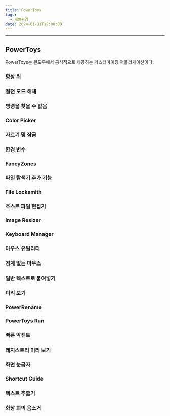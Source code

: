 ```yaml
---
title: PowerToys
tags:
  - 개발환경
date: 2024-01-31T12:00:00
---
```

---

## PowerToys

PowerToys는 윈도우에서 공식적으로 제공하는 커스터마이징 어플리케이션이다.

### 항상 위

### 절전 모드 해체

### 명령을 찾을 수 없음

### Color Picker

### 자르기 및 잠금

### 환경 변수

### FancyZones

### 파일 탐색기 추가 기능

### File Locksmith

### 호스트 파일 편집기

### Image Resizer

### Keyboard Manager

### 마우스 유틸리티

### 경계 없는 마우스

### 일반 텍스트로 붙여넣기

### 미리 보기

### PowerRename

### PowerToys Run

### 빠른 악센트

### 레지스트리 미리 보기

### 화면 눈금자

### Shortcut Guide

### 텍스트 추출기

### 화상 회의 음소거

